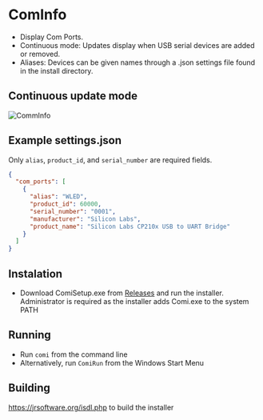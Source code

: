 # ComInfo
- Display Com Ports. 
- Continuous mode: Updates display when USB serial devices are added or removed.
- Aliases: Devices can be given names through a .json settings file found in the install directory.

## Continuous update mode
![CommInfo](https://github.com/schiltz3/ComInfo/assets/45466247/1abd68ea-c5ed-42fb-a45c-44efa765a0b2)

## Example settings.json
Only `alias`, `product_id`, and `serial_number` are required fields.
```json
{
  "com_ports": [
    {
      "alias": "WLED",
      "product_id": 60000,
      "serial_number": "0001",
      "manufacturer": "Silicon Labs",
      "product_name": "Silicon Labs CP210x USB to UART Bridge"
    }
  ]
}
```

## Instalation
* Download ComiSetup.exe from [Releases](https://github.com/schiltz3/ComInfo/releases) and run the installer. Administrator is required as the installer adds Comi.exe to the system PATH

## Running
* Run `comi` from the command line
* Alternatively, run `ComiRun` from the Windows Start Menu


## Building
https://jrsoftware.org/isdl.php to build the installer

